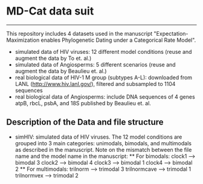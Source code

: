 # MD-Cat data suit
---
This repository includes 4 datasets used in the manuscript "Expectation-Maximization enables Phylogenetic Dating under a Categorical Rate Model".
* simulated data of HIV viruses: 12 different model conditions (reuse and augment the data by To et. al.)
* simulated data of Angiosperms: 5 different scenarios (reuse and augment the data by Beaulieu et. al.)
* real biological data of HIV-1 M group (subtypes A-L): downloaded from LANL (http://www.hiv.lanl.gov/), filtered and subsampled to 1104 sequences
* real biological data of Angiosperms: include DNA sequences of 4 genes atpB, rbcL, psbA, and 18S published by Beaulieu et. al. 

## Description of the Data and file structure
* simHIV: simulated data of HIV viruses. The 12 model conditions are grouped into 3 main categories: unimodals, bimodals, and multimodals as described in the manuscript.
Note on the mismatch between the file name and the model name in the manuscript:
    ** For bimodals:
        clock1 --> bimodal 3
        clock2 --> bimodal 4
        clock3 --> bimodal 1
        clock4 --> bimodal 2
    ** For multimodals:
        trilnorm --> trimodal 3
        trilnormcave --> trimodal 1
        trilnormvex --> trimodal 2
